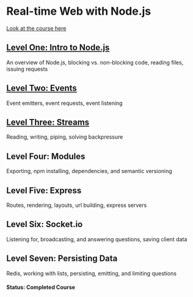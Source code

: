 # Real-time Web with Node.js

[Look at the course here](https://www.codeschool.com/courses/real-time-web-with-node-js)


## [Level One: Intro to Node.js](https://github.com/malevolentninja/codeSchool/blob/master/Node/Level_One.md)
An overview of Node.js, blocking vs. non-blocking code, reading files, issuing requests

## [Level Two: Events](https://github.com/malevolentninja/codeSchool/blob/master/Node/Level_Two.md) 
Event emitters, event requests, event listening

## [Level Three: Streams](https://github.com/malevolentninja/codeSchool/blob/master/Node/Level_Three.md) 
Reading, writing, piping, solving backpressure

## Level Four: Modules
Exporting, npm installing, dependencies, and semantic versioning

## Level Five: Express
Routes, rendering, layouts, url building, express servers

## Level Six: Socket.io
Listening for, broadcasting, and answering questions, saving client data

## Level Seven: Persisting Data
Redis, working with lists, persisting, emitting, and limiting questions

#### Status: Completed Course
